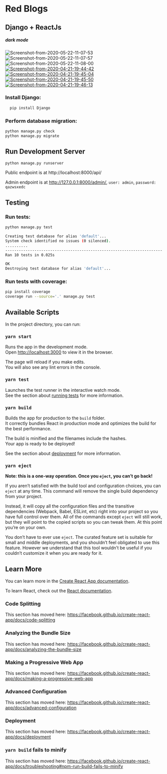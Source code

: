 #   Red Blogs 
## Django + ReactJs
##### dark mode
<img src="https://i.ibb.co/T2N7nmq/Screenshot-from-2020-05-22-11-07-53.png" alt="Screenshot-from-2020-05-22-11-07-53" border="0">
<img src="https://i.ibb.co/xq2xGXn/Screenshot-from-2020-05-22-11-07-57.png" alt="Screenshot-from-2020-05-22-11-07-57" border="0">
<img src="https://i.ibb.co/gSxJX0Z/Screenshot-from-2020-05-22-11-08-00.png" alt="Screenshot-from-2020-05-22-11-08-00" border="0">
<a href="https://ibb.co/6HzYNwr"><img src="https://i.ibb.co/k4jKMB5/Screenshot-from-2020-04-21-19-44-42.png" alt="Screenshot-from-2020-04-21-19-44-42" border="0"></a>
<a href="https://ibb.co/PTWYyqg"><img src="https://i.ibb.co/GsMJDzR/Screenshot-from-2020-04-21-19-45-04.png" alt="Screenshot-from-2020-04-21-19-45-04" border="0"></a>
<a href="https://ibb.co/KL5GCZj"><img src="https://i.ibb.co/rcQtnPG/Screenshot-from-2020-04-21-19-45-50.png" alt="Screenshot-from-2020-04-21-19-45-50" border="0"></a>
<a href="https://ibb.co/4ggg13q"><img src="https://i.ibb.co/jZZZJsN/Screenshot-from-2020-04-21-19-46-13.png" alt="Screenshot-from-2020-04-21-19-46-13" border="0"></a>

### Install Django:
```bash
  pip install Django
```

### Perform database migration:
```bash
python manage.py check
python manage.py migrate
```

## Run Development Server

```bash
python manage.py runserver
```
Public endpoint is at http://localhost:8000/api/

Admin endpoint is at http://127.0.0.1:8000/admin/, `user: admin`, `password: qazwsxedc`

## Testing

### Run tests:
```bash
python manage.py test
```

```bash
Creating test database for alias 'default'...
System check identified no issues (0 silenced).
..........
----------------------------------------------------------------------
Ran 10 tests in 0.025s

OK
Destroying test database for alias 'default'...
```

### Run tests with coverage:
```bash
pip install coverage
coverage run --source='.' manage.py test
```

## Available Scripts

In the project directory, you can run:

### `yarn start`

Runs the app in the development mode.<br />
Open [http://localhost:3000](http://localhost:3000) to view it in the browser.

The page will reload if you make edits.<br />
You will also see any lint errors in the console.

### `yarn test`

Launches the test runner in the interactive watch mode.<br />
See the section about [running tests](https://facebook.github.io/create-react-app/docs/running-tests) for more information.

### `yarn build`

Builds the app for production to the `build` folder.<br />
It correctly bundles React in production mode and optimizes the build for the best performance.

The build is minified and the filenames include the hashes.<br />
Your app is ready to be deployed!

See the section about [deployment](https://facebook.github.io/create-react-app/docs/deployment) for more information.

### `yarn eject`

**Note: this is a one-way operation. Once you `eject`, you can’t go back!**

If you aren’t satisfied with the build tool and configuration choices, you can `eject` at any time. This command will remove the single build dependency from your project.

Instead, it will copy all the configuration files and the transitive dependencies (Webpack, Babel, ESLint, etc) right into your project so you have full control over them. All of the commands  except `eject` will still work, but they will point to the copied scripts so you can tweak them. At this point you’re on your own.

You don’t have to ever use `eject`. The curated feature set is suitable for small and middle deployments, and you shouldn’t feel obligated to use this feature. However we understand that this tool wouldn’t be useful if you couldn’t customize it when you are ready for it.

## Learn More

You can learn more in the [Create React App documentation](https://facebook.github.io/create-react-app/docs/getting-started).

To learn React, check out the [React documentation](https://reactjs.org/).

### Code Splitting

This section has moved here: https://facebook.github.io/create-react-app/docs/code-splitting

### Analyzing the Bundle Size

This section has moved here: https://facebook.github.io/create-react-app/docs/analyzing-the-bundle-size

### Making a Progressive Web App

This section has moved here: https://facebook.github.io/create-react-app/docs/making-a-progressive-web-app

### Advanced Configuration

This section has moved here: https://facebook.github.io/create-react-app/docs/advanced-configuration

### Deployment

This section has moved here: https://facebook.github.io/create-react-app/docs/deployment

### `yarn build` fails to minify

This section has moved here: https://facebook.github.io/create-react-app/docs/troubleshooting#npm-run-build-fails-to-minify
